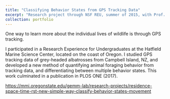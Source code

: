 ```yaml
---
title: "Classifying Behavior States from GPS Tracking Data"
excerpt: "Research project through NSF REU, summer of 2015, with Prof. Leigh Torres of the Hatfield Marine Science Center.<br/><img src='/images/500x300.png' style='height:300px;'>"
collection: portfolio
---
```


One way to learn more about the individual lives of wildlife is through GPS tracking.

I participated in a Research Experience for Undergraduates at the Hatfield Marine Science Center, located on the coast of Oregon. I studied GPS tracking data of grey-headed albatrosses from Campbell Island, NZ, and developed a new method of quantifying animal foraging behavior from tracking data, and differentiating between multiple behavior states. This work culminated in a publication in PLOS ONE (2017).



https://mmi.oregonstate.edu/gemm-lab/research-projects/residence-space-time-rst-new-simple-way-classify-behavior-states-movement
